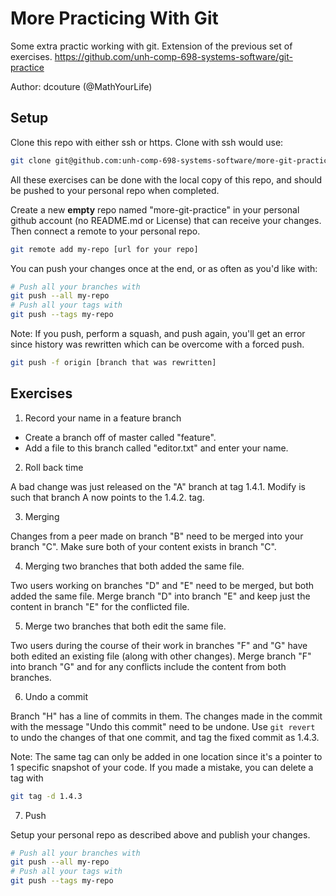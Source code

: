 # More Practicing With Git

Some extra practic working with git.  Extension of the previous set of exercises. https://github.com/unh-comp-698-systems-software/git-practice

Author: dcouture (@MathYourLife)

## Setup

Clone this repo with either ssh or https.  Clone with ssh would use:

```bash
git clone git@github.com:unh-comp-698-systems-software/more-git-practice.git
```

All these exercises can be done with the local
copy of this repo, and should be pushed to your personal repo
when completed.

Create a new **empty** repo named "more-git-practice" in your personal github 
account (no README.md or License) that can receive your changes.  Then 
connect a remote to your personal repo.

```bash
git remote add my-repo [url for your repo]
```

You can push your changes once at the end, or as often as 
you'd like with:

```bash
# Push all your branches with
git push --all my-repo 
# Push all your tags with
git push --tags my-repo
```

Note: If you push, perform a squash, and push again, you'll get
an error since history was rewritten which can be overcome with
a forced push.

```bash
git push -f origin [branch that was rewritten]
```

## Exercises

1) Record your name in a feature branch

* Create a branch off of master called "feature".
* Add a file to this branch called "editor.txt" and enter your name.

2) Roll back time

A bad change was just released on the "A" branch at tag 1.4.1.  Modify is such that branch A now points to the 1.4.2. tag.

3) Merging

Changes from a peer made on branch "B" need to be merged into your branch "C".  Make sure both of your content exists in branch "C".

4) Merging two branches that both added the same file.

Two users working on branches "D" and "E" need to be merged, but both added the same file.  Merge branch "D" into branch "E" and keep just the content in branch "E" for the conflicted file.

5) Merge two branches that both edit the same file.

Two users during the course of their work in branches "F" and "G" have both edited an existing file (along with other changes).  Merge branch "F" into branch "G" and for any conflicts include the content from both branches.

6) Undo a commit

Branch "H" has a line of commits in them.  The changes made in the commit with the message "Undo this commit" need to be undone.  Use `git revert` to undo the changes of that one commit, and tag the fixed commit as 1.4.3.

Note: The same tag can only be added in one location since it's a pointer to 1 specific snapshot of your code.  If you made a mistake, you can delete a tag with

```bash
git tag -d 1.4.3
``` 

7) Push

Setup your personal repo as described above and publish your changes.

```bash
# Push all your branches with
git push --all my-repo 
# Push all your tags with
git push --tags my-repo
```


